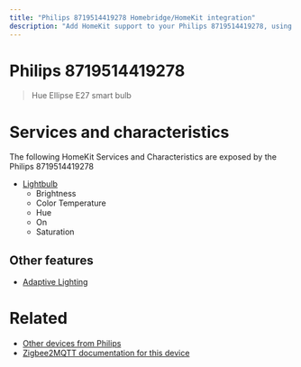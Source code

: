 ```yaml
---
title: "Philips 8719514419278 Homebridge/HomeKit integration"
description: "Add HomeKit support to your Philips 8719514419278, using Homebridge, Zigbee2MQTT and homebridge-z2m."
---
```

<!---
This file has been GENERATED using src/docgen/docgen.ts
DO NOT EDIT THIS FILE MANUALLY!
-->
# Philips 8719514419278
> Hue Ellipse E27 smart bulb


# Services and characteristics
The following HomeKit Services and Characteristics are exposed by
the Philips 8719514419278

* [Lightbulb](../../light.md)
  * Brightness
  * Color Temperature
  * Hue
  * On
  * Saturation

## Other features
* [Adaptive Lighting](../../light.md)

# Related
* [Other devices from Philips](../index.md#philips)
* [Zigbee2MQTT documentation for this device](https://www.zigbee2mqtt.io/devices/8719514419278.html)